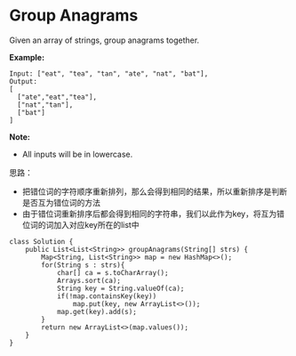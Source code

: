 # Group Anagrams

Given an array of strings, group anagrams together.

**Example:**
```
Input: ["eat", "tea", "tan", "ate", "nat", "bat"],
Output:
[
  ["ate","eat","tea"],
  ["nat","tan"],
  ["bat"]
]
```

**Note:**
* All inputs will be in lowercase.

思路：

* 把错位词的字符顺序重新排列，那么会得到相同的结果，所以重新排序是判断是否互为错位词的方法
* 由于错位词重新排序后都会得到相同的字符串，我们以此作为key，将互为错位词的词加入对应key所在的list中

```
class Solution {
    public List<List<String>> groupAnagrams(String[] strs) {       
        Map<String, List<String>> map = new HashMap<>();
        for(String s : strs){
            char[] ca = s.toCharArray();
            Arrays.sort(ca);
            String key = String.valueOf(ca);
            if(!map.containsKey(key))
                map.put(key, new ArrayList<>());
            map.get(key).add(s);
        }        
        return new ArrayList<>(map.values());      
    }
}
```
